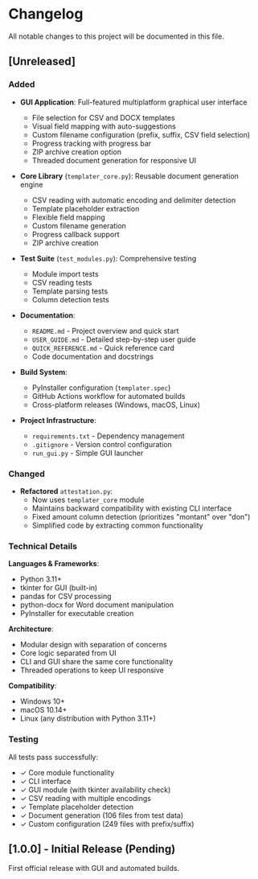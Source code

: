 # Changelog

All notable changes to this project will be documented in this file.

## [Unreleased]

### Added
- **GUI Application**: Full-featured multiplatform graphical user interface
  - File selection for CSV and DOCX templates
  - Visual field mapping with auto-suggestions
  - Custom filename configuration (prefix, suffix, CSV field selection)
  - Progress tracking with progress bar
  - ZIP archive creation option
  - Threaded document generation for responsive UI
  
- **Core Library** (`templater_core.py`): Reusable document generation engine
  - CSV reading with automatic encoding and delimiter detection
  - Template placeholder extraction
  - Flexible field mapping
  - Custom filename generation
  - Progress callback support
  - ZIP archive creation
  
- **Test Suite** (`test_modules.py`): Comprehensive testing
  - Module import tests
  - CSV reading tests
  - Template parsing tests
  - Column detection tests
  
- **Documentation**:
  - `README.md` - Project overview and quick start
  - `USER_GUIDE.md` - Detailed step-by-step user guide
  - `QUICK_REFERENCE.md` - Quick reference card
  - Code documentation and docstrings
  
- **Build System**:
  - PyInstaller configuration (`templater.spec`)
  - GitHub Actions workflow for automated builds
  - Cross-platform releases (Windows, macOS, Linux)
  
- **Project Infrastructure**:
  - `requirements.txt` - Dependency management
  - `.gitignore` - Version control configuration
  - `run_gui.py` - Simple GUI launcher

### Changed
- **Refactored** `attestation.py`:
  - Now uses `templater_core` module
  - Maintains backward compatibility with existing CLI interface
  - Fixed amount column detection (prioritizes "montant" over "don")
  - Simplified code by extracting common functionality

### Technical Details

**Languages & Frameworks**:
- Python 3.11+
- tkinter for GUI (built-in)
- pandas for CSV processing
- python-docx for Word document manipulation
- PyInstaller for executable creation

**Architecture**:
- Modular design with separation of concerns
- Core logic separated from UI
- CLI and GUI share the same core functionality
- Threaded operations to keep UI responsive

**Compatibility**:
- Windows 10+
- macOS 10.14+
- Linux (any distribution with Python 3.11+)

### Testing

All tests pass successfully:
- ✓ Core module functionality
- ✓ CLI interface
- ✓ GUI module (with tkinter availability check)
- ✓ CSV reading with multiple encodings
- ✓ Template placeholder detection
- ✓ Document generation (106 files from test data)
- ✓ Custom configuration (249 files with prefix/suffix)

## [1.0.0] - Initial Release (Pending)

First official release with GUI and automated builds.
